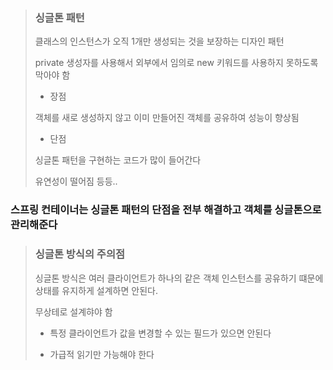 > ### 싱글톤 패턴
>
> 클래스의 인스턴스가 오직 1개만 생성되는 것을 보장하는 디자인 패턴
>
> private 생성자를 사용해서 외부에서 임의로 new 키워드를 사용하지 못하도록 막아야 함
>
> - 장점
>
> 객체를 새로 생성하지 않고 이미 만들어진 객체를 공유하여 성능이 향상됨
>
> - 단점
>
> 싱글톤 패턴을 구현하는 코드가 많이 들어간다
>
> 유연성이 떨어짐 등등..

### 스프링 컨테이너는 싱글톤 패턴의 단점을 전부 해결하고 객체를 싱글톤으로 관리해준다

> ### 싱글톤 방식의 주의점
>
> 싱글톤 방식은 여러 클라이언트가 하나의 같은 객체 인스턴스를 공유하기 떄문에 상태를 유지하게 설계하면 안된다.
>
> 무상테로 설계햐야 함
>
> - 특정 클라이언트가 값을 변경할 수 있는 필드가 있으면 안된다
>
> - 가급적 읽기만 가능해야 한다

